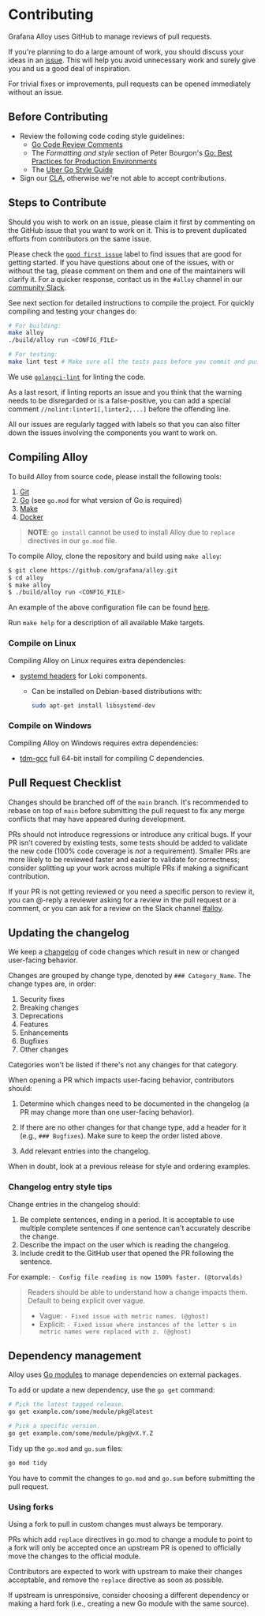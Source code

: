 # Contributing

Grafana Alloy uses GitHub to manage reviews of pull requests.

If you're planning to do a large amount of work, you should discuss your ideas
in an [issue][new-issue]. This will help you avoid unnecessary work and surely
give you and us a good deal of inspiration.

For trivial fixes or improvements, pull requests can be opened immediately
without an issue.

## Before Contributing

* Review the following code coding style guidelines:
  * [Go Code Review Comments][code-review-comments]
  * The _Formatting and style_ section of Peter Bourgon's [Go: Best Practices for Production Environments][best-practices]
  * The [Uber Go Style Guide][uber-style-guide]
* Sign our [CLA][], otherwise we're not able to accept contributions.

## Steps to Contribute

Should you wish to work on an issue, please claim it first by commenting on the
GitHub issue that you want to work on it. This is to prevent duplicated efforts
from contributors on the same issue.

Please check the [`good first issue`][good-first-issue] label to find issues
that are good for getting started. If you have questions about one of the
issues, with or without the tag, please comment on them and one of the
maintainers will clarify it. For a quicker response, contact us in the `#alloy`
channel in our [community Slack][community-slack].

See next section for detailed instructions to compile the project. For quickly
compiling and testing your changes do:

```bash
# For building:
make alloy
./build/alloy run <CONFIG_FILE>

# For testing:
make lint test # Make sure all the tests pass before you commit and push :)
```

We use [`golangci-lint`](https://github.com/golangci/golangci-lint) for linting
the code.

As a last resort, if linting reports an issue and you think that the warning
needs to be disregarded or is a false-positive, you can add a special comment
`//nolint:linter1[,linter2,...]` before the offending line.

All our issues are regularly tagged with labels so that you can also filter
down the issues involving the components you want to work on.

## Compiling Alloy

To build Alloy from source code, please install the following tools:

1. [Git](https://git-scm.com/)
2. [Go](https://golang.org/) (see `go.mod` for what version of Go is required)
3. [Make](https://www.gnu.org/software/make/)
4. [Docker](https://www.docker.com/)

> **NOTE**: `go install` cannot be used to install Alloy due to `replace`
> directives in our `go.mod` file.

To compile Alloy, clone the repository and build using `make alloy`:

```bash
$ git clone https://github.com/grafana/alloy.git
$ cd alloy
$ make alloy
$ ./build/alloy run <CONFIG_FILE>
```

An example of the above configuration file can be found [here][example-config].

Run `make help` for a description of all available Make targets.

### Compile on Linux

Compiling Alloy on Linux requires extra dependencies:

* [systemd headers](https://packages.debian.org/sid/libsystemd-dev) for
  Loki components.

   * Can be installed on Debian-based distributions with:

     ```bash
     sudo apt-get install libsystemd-dev
     ```

### Compile on Windows

Compiling Alloy on Windows requires extra dependencies:

* [tdm-gcc](https://jmeubank.github.io/tdm-gcc/download/) full 64-bit install
  for compiling C dependencies.

## Pull Request Checklist

Changes should be branched off of the `main` branch. It's recommended to rebase
on top of `main` before submitting the pull request to fix any merge conflicts
that may have appeared during development.

PRs should not introduce regressions or introduce any critical bugs. If your PR
isn't covered by existing tests, some tests should be added to validate the new
code (100% code coverage is _not_ a requirement). Smaller PRs are more likely
to be reviewed faster and easier to validate for correctness; consider
splitting up your work across multiple PRs if making a significant
contribution.

If your PR is not getting reviewed or you need a specific person to review it,
you can @-reply a reviewer asking for a review in the pull request or a
comment, or you can ask for a review on the Slack channel
[#alloy](https://slack.grafana.com).

## Updating the changelog

We keep a [changelog](../../CHANGELOG.md) of code changes which result in new
or changed user-facing behavior.

Changes are grouped by change type, denoted by `### Category_Name`. The change
types are, in order:

1. Security fixes
2. Breaking changes
3. Deprecations
4. Features
5. Enhancements
6. Bugfixes
7. Other changes

Categories won't be listed if there's not any changes for that category.

When opening a PR which impacts user-facing behavior, contributors should:

1. Determine which changes need to be documented in the changelog (a PR may
   change more than one user-facing behavior).

2. If there are no other changes for that change type, add a header for it
   (e.g., `### Bugfixes`). Make sure to keep the order listed above.

3. Add relevant entries into the changelog.

When in doubt, look at a previous release for style and ordering examples.

### Changelog entry style tips

Change entries in the changelog should:

1. Be complete sentences, ending in a period. It is acceptable to use multiple
   complete sentences if one sentence can't accurately describe the change.
2. Describe the impact on the user which is reading the changelog.
3. Include credit to the GitHub user that opened the PR following the sentence.

For example:
`- Config file reading is now 1500% faster. (@torvalds)`

> Readers should be able to understand how a change impacts them. Default to
> being explicit over vague.
>
> * Vague: `- Fixed issue with metric names. (@ghost)`
> * Explicit: `- Fixed issue where instances of the letter s in metric names were replaced with z. (@ghost)`

## Dependency management

Alloy uses [Go modules][go-modules] to manage dependencies on external
packages.

To add or update a new dependency, use the `go get` command:

```bash
# Pick the latest tagged release.
go get example.com/some/module/pkg@latest

# Pick a specific version.
go get example.com/some/module/pkg@vX.Y.Z
```

Tidy up the `go.mod` and `go.sum` files:

```bash
go mod tidy
```

You have to commit the changes to `go.mod` and `go.sum` before submitting the
pull request.

### Using forks

Using a fork to pull in custom changes must always be temporary.

PRs which add `replace` directives in go.mod to change a module to point to a
fork will only be accepted once an upstream PR is opened to officially move the
changes to the official module.

Contributors are expected to work with upstream to make their changes
acceptable, and remove the `replace` directive as soon as possible.

If upstream is unresponsive, consider choosing a different dependency or making
a hard fork (i.e., creating a new Go module with the same source).

[new-issue]: https://github.com/grafana/alloy/issues/new
[code-review-comments]: https://code.google.com/p/go-wiki/wiki/CodeReviewComments
[best-practices]: https://peter.bourgon.org/go-in-production/#formatting-and-style
[uber-style-guide]: https://github.com/uber-go/guide/blob/master/style.md
[CLA]: https://cla-assistant.io/grafana/alloy
[good-first-issue]: https://github.com/grafana/alloy/issues?q=is%3Aopen+is%3Aissue+label%3A%22good+first+issue%22
[community-slack]: https://slack.grafana.com/
[example-config]: ../../example-config.alloy
[go-modules]: https://golang.org/cmd/go/#hdr-Modules__module_versions__and_more
